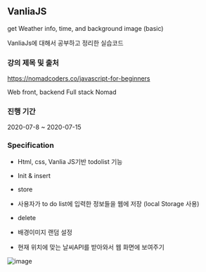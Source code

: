 ## VanliaJS
get Weather info, time, and background image (basic)

VanliaJs에 대해서 공부하고 정리한 실습코드

### 강의 제목 및 출처
https://nomadcoders.co/javascript-for-beginners

Web front, backend Full stack Nomad


### 진행 기간
2020-07-8 ~ 2020-07-15

### Specification

- Html, css, Vanlia JS기반 todolist 기능

- Init & insert

- store

- 사용자가 to do list에 입력한 정보들을 웹에 저장 (local Storage 사용)

- delete

- 배경이미지 랜덤 설정 

- 현재 위치에 맞는 날씨API를 받아와서 웹 화면에 보여주기

![image](https://user-images.githubusercontent.com/44837403/147017659-c01d504f-29c5-4569-8ad1-ce56824f55ec.png)









